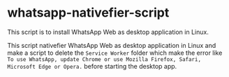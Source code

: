 # whatsapp-nativefier-script

This script is to install WhatsApp Web as desktop application in Linux.

This script nativefier WhatsApp Web as desktop application in Linux and make a script to delete the `Service Worker` folder which make the error like `To use WhatsApp, update Chrome or use Mozilla Firefox, Safari, Microsoft Edge or Opera.` before starting the desktop app.
